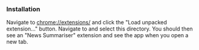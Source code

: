 ### Installation

Navigate to [chrome://extensions/](chrome://extensions/) and click the "Load
unpacked extension..." button. Navigate to and select this directory. You
should then see an "News Summariser" extension and see the app when
you open a new tab.
